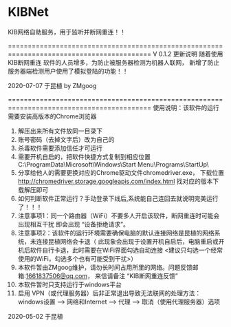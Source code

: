 # KIBNet
KIB网络自助服务，用于监听并断网重连！！

==========================================================================================
V 0.1.2 更新说明
 随着使用 KIB断网重连 软件的人员增多，为防止被服务器检测为机器人联网，
 新增了防止服务器端检测用户使用了模拟登陆的功能！！
 
 
2020-07-07 于昆植
by ZMgoog


==========================================================================================
使用说明：该软件的运行需要安装高版本的Chrome浏览器

1. 解压出来所有文件放同一目录下
2. 账号密码（去掉文字后）改为自己的
3. 杀毒软件需要添加信任才可运行
4. 需要开机自启的，把软件快捷方式复制到相应位置
    C:\ProgramData\Microsoft\Windows\Start Menu\Programs\StartUp\
5. 分享给他人的需要更换对应的Chrome驱动文件chromedriver.exe，
   下载位置 http://chromedriver.storage.googleapis.com/index.html
   找对应的版本下载解压即可
6. 如何判断软件正常运行？手动登录下线后,系统能自己连回去就说明完美运行了！！！
7. 注意事项1：同一个路由器（WiFi）不要多人开启该软件，断网重连时可能会出现相互干扰
   即会出现 “设备拒绝请求”。
8. 注意事项2：该软件的运行环境需要确保电脑的默认连接网络是昆植的网络系统，未连接昆植网络会卡退（
    此现象会出现于设置开机自启后，电脑重启或开机后软件自行卡退，此时需要在WiFi界面勾选自动连接
    <建议只勾选一个经常使用的WiFi，勾选多个也有可能受到干扰>）
9. 本软件暂由ZMgoog维护，请勿长时间占用所里的网络。问题反馈邮箱:1661837506@qq.com，
    来信请备注 “KIB断网重连反馈”
10. 本软件暂时只支持运行于windows平台
11. 启用 VPN（或代理服务器）后非正常退出导致无法联网的处理方法：
    windows设置 --> 网络和Internet --> 代理 --> 取消（使用代理服务器）选项

2020-05-02 
于昆植
